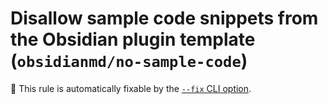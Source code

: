 # Disallow sample code snippets from the Obsidian plugin template (`obsidianmd/no-sample-code`)

🔧 This rule is automatically fixable by the [`--fix` CLI option](https://eslint.org/docs/latest/user-guide/command-line-interface#--fix).

<!-- end auto-generated rule header -->

